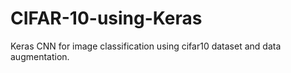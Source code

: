 # CIFAR-10-using-Keras

Keras CNN for image classification using cifar10 dataset and data augmentation. 
